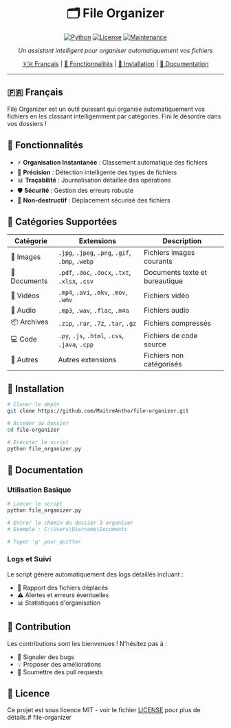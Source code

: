 <div align="center">

# 🗂️ File Organizer

[![Python](https://img.shields.io/badge/Python-3.x-blue.svg)](https://www.python.org/downloads/)
[![License](https://img.shields.io/badge/License-MIT-green.svg)](LICENSE)
[![Maintenance](https://img.shields.io/badge/Maintained%3F-yes-brightgreen.svg)](https://github.com/MaitreAntho/file-organizer/graphs/commit-activity)

*Un assistant intelligent pour organiser automatiquement vos fichiers*

[🇫🇷 Français](#-français) | [🌟 Fonctionnalités](#-fonctionnalités) | [🚀 Installation](#-installation) | [📖 Documentation](#-documentation)

</div>

---

## 🇫🇷 Français

File Organizer est un outil puissant qui organise automatiquement vos fichiers en les classant intelligemment par catégories. Fini le désordre dans vos dossiers !

## 🌟 Fonctionnalités

- ⚡ **Organisation Instantanée** : Classement automatique des fichiers
- 🎯 **Précision** : Détection intelligente des types de fichiers
- 📊 **Traçabilité** : Journalisation détaillée des opérations
- 🛡️ **Sécurité** : Gestion des erreurs robuste
- 🔄 **Non-destructif** : Déplacement sécurisé des fichiers

## 📂 Catégories Supportées

| Catégorie | Extensions | Description |
|-----------|------------|-------------|
| 📸 Images | `.jpg`, `.jpeg`, `.png`, `.gif`, `.bmp`, `.webp` | Fichiers images courants |
| 📄 Documents | `.pdf`, `.doc`, `.docx`, `.txt`, `.xlsx`, `.csv` | Documents texte et bureautique |
| 🎥 Vidéos | `.mp4`, `.avi`, `.mkv`, `.mov`, `.wmv` | Fichiers vidéo |
| 🎵 Audio | `.mp3`, `.wav`, `.flac`, `.m4a` | Fichiers audio |
| 📦 Archives | `.zip`, `.rar`, `.7z`, `.tar`, `.gz` | Fichiers compressés |
| 💻 Code | `.py`, `.js`, `.html`, `.css`, `.java`, `.cpp` | Fichiers de code source |
| 📁 Autres | Autres extensions | Fichiers non catégorisés |

## 🚀 Installation

```bash
# Cloner le dépôt
git clone https://github.com/MaitreAntho/file-organizer.git

# Accéder au dossier
cd file-organizer

# Exécuter le script
python file_organizer.py
```

## 📖 Documentation

### Utilisation Basique

```python
# Lancer le script
python file_organizer.py

# Entrer le chemin du dossier à organiser
# Exemple : C:\Users\Username\Documents

# Taper 'q' pour quitter
```

### Logs et Suivi

Le script génère automatiquement des logs détaillés incluant :
- 📝 Rapport des fichiers déplacés
- ⚠️ Alertes et erreurs éventuelles
- 📊 Statistiques d'organisation

## 🤝 Contribution

Les contributions sont les bienvenues ! N'hésitez pas à :
- 🐛 Signaler des bugs
- 💡 Proposer des améliorations
- 🔧 Soumettre des pull requests

## 📜 Licence

Ce projet est sous licence MIT - voir le fichier [LICENSE](LICENSE) pour plus de détails.# file-organizer
